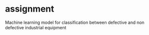 # assignment
Machine learning model for classification between defective and non defective industrial equipment
